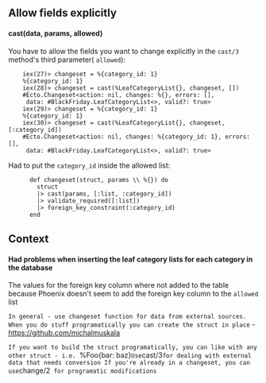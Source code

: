 ## Allow fields explicitly

#### cast(data, params, allowed)

You have to allow the fields you want to change explicitly in the `cast/3` method's third parameter( `allowed`):

        iex(27)> changeset = %{category_id: 1}                                   
        %{category_id: 1}
        iex(28)> changeset = cast(%LeafCategoryList{}, changeset, [])            
        #Ecto.Changeset<action: nil, changes: %{}, errors: [],
         data: #BlackFriday.LeafCategoryList<>, valid?: true>
        iex(29)> changeset = %{category_id: 1}                                   
        %{category_id: 1}
        iex(30)> changeset = cast(%LeafCategoryList{}, changeset, [:category_id])
        #Ecto.Changeset<action: nil, changes: %{category_id: 1}, errors: [],
         data: #BlackFriday.LeafCategoryList<>, valid?: true>
    
Had to put the `category_id` inside the allowed list:
         
          def changeset(struct, params \\ %{}) do
            struct
            |> cast(params, [:list, :category_id])
            |> validate_required([:list])
            |> foreign_key_constraint(:category_id)
          end
         
## Context

#### Had problems when inserting the leaf category lists for each category in the database
The values for the foreign key column where not added to the table because Phoenix doesn't seem to add the foreign key column to the `allowed` list

`In general - use changeset function for data from external sources. When you do stuff programatically you can create the struct in place` - https://github.com/michalmuskala


`If you want to build the struct programatically, you can like with any other struct - i.e. `%Foo{bar: baz}`
Use `cast/3` for dealing with external data that needs conversion
If you're already in a changeset, you can use `change/2` for programatic modifications`
